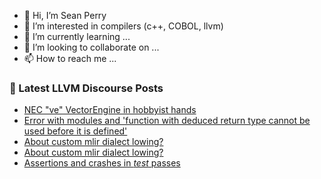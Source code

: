 - 👋 Hi, I’m Sean Perry
- 👀 I’m interested in compilers (c++, COBOL, llvm)
- 🌱 I’m currently learning ...
- 💞️ I’m looking to collaborate on ...
- 📫 How to reach me ...

<!---
s66perry/s66perry is a ✨ special ✨ repository because its `README.md` (this file) appears on your GitHub profile.
You can click the Preview link to take a look at your changes.
--->
### 📕 Latest LLVM Discourse Posts

<!-- DISCOURSE-LLVM:START -->
- [NEC &quot;ve&quot; VectorEngine in hobbyist hands](https://discourse.llvm.org/t/nec-ve-vectorengine-in-hobbyist-hands/67825#post_2)
- [Error with modules and &#39;function with deduced return type cannot be used before it is defined&#39;](https://discourse.llvm.org/t/error-with-modules-and-function-with-deduced-return-type-cannot-be-used-before-it-is-defined/69703#post_1)
- [About custom mlir dialect lowing?](https://discourse.llvm.org/t/about-custom-mlir-dialect-lowing/69697#post_3)
- [About custom mlir dialect lowing?](https://discourse.llvm.org/t/about-custom-mlir-dialect-lowing/69697#post_2)
- [Assertions and crashes in *test* passes](https://discourse.llvm.org/t/assertions-and-crashes-in-test-passes/69677#post_2)
<!-- DISCOURSE-LLVM:END -->
